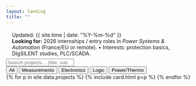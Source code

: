 ```yaml
---
layout: landing
title: ""
---
```


<!-- Minimal header to avoid repetition -->
<div class="hero" style="max-width:1040px;margin:18px auto 6px;padding:0 16px;">
  <div class="hero__meta">Updated: {{ site.time | date: "%Y-%m-%d" }}</div>
  <div class="notice intent">
  <strong>Looking for:</strong> 2026 internships / entry roles in <em>Power Systems & Automation</em> (France/EU or remote).
  <span class="sep">•</span> Interests: protection basics, DIgSILENT studies, PLC/SCADA.
</div>
</div>

<section class="controls">
  <input id="q" type="search" placeholder="Search projects… (title, subtitle, tag)" aria-label="Search projects">
  <div id="chips" class="chips">
    <button class="chip active" data-cat="all">All</button>
    <button class="chip" data-cat="measurements">Measurements</button>
    <button class="chip" data-cat="electronics">Electronics</button>
    <button class="chip" data-cat="logic">Logic</button>
    <button class="chip" data-cat="power">Power/Thermo</button>
  </div>
</section>

<section class="grid" id="grid">
{% for p in site.data.projects %}
  {% include card.html p=p %}
{% endfor %}
</section>
